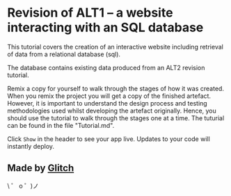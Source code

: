 # Revision of ALT1 – a website interacting with an SQL database

This tutorial covers the creation of an interactive website including retrieval of data from a relational database (sql).  

The database contains existing data produced from an ALT2 revision tutorial.

Remix a copy for yourself to walk through the stages of how it was created.  When you remix the project you will get a copy of the finished artefact.  However, it is important to understand the design process and testing methodologies used whilst developing the artefact originally.   Hence, you should use the tutorial to walk through the stages one at a time.
The tuturial can be found in the file "Tutorial.md".

Click `Show` in the header to see your app live. Updates to your code will instantly deploy.


## Made by [Glitch](https://glitch.com/)

\ ゜ o ゜)ノ

